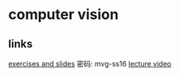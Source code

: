 # computer vision

## links

[exercises and slides](https://vision.in.tum.de/teaching/ss2016/mvg2016/material)
密码: mvg-ss16
[lecture video](https://www.youtube.com/watch?v=RDkwklFGMfo&list=PLTBdjV_4f-EJn6udZ34tht9EVIW7lbeo4)